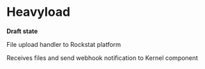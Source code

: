 # Heavyload

**Draft state**

File upload handler to Rockstat platform

Receives files and send webhook notification to Kernel component

